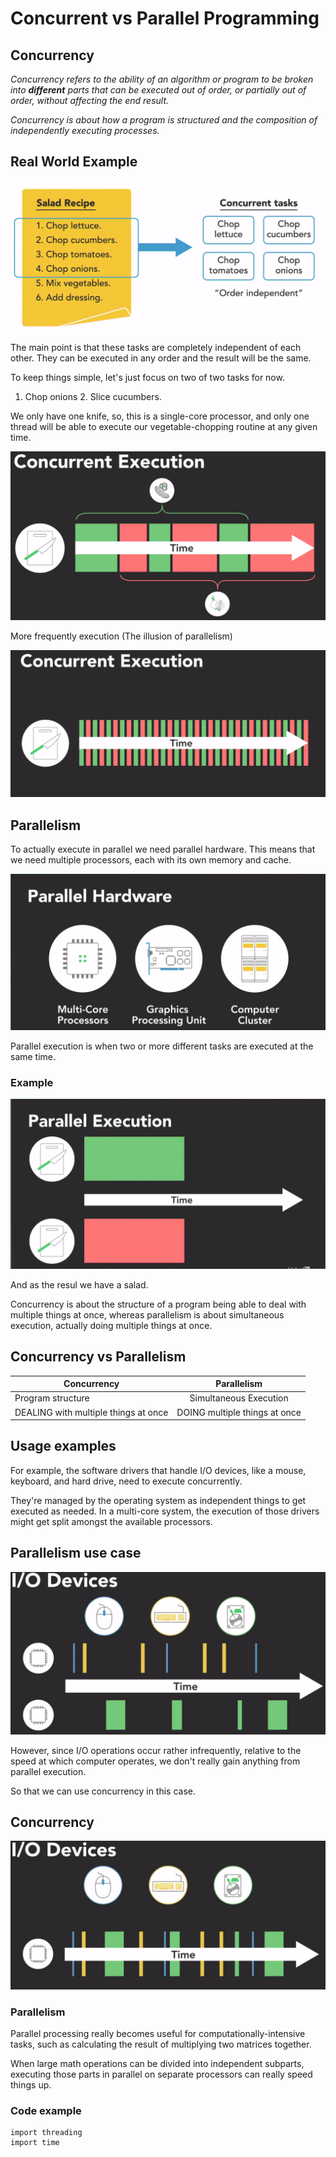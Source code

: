 # Concurrent vs Parallel Programming

## Concurrency

_Concurrency refers to the ability of an algorithm or program to be broken into **different** parts that can be executed out of order, or partially out of order, without affecting the end result._

_Concurrency is about how a program is structured and the composition of independently executing processes._

## Real World Example
![](Images/concurent_vs_parallel_images/img.png "This is a sample image.")

The main point is that these tasks are completely independent of each other. They can be executed in any order and the result will be the same.


 To keep things simple, let's just focus on two of two tasks for now.
1. Chop onions
   2. Slice cucumbers. 


We only have one knife, so, this is a single-core processor, and only one thread will be able to execute our vegetable-chopping routine at any given time.

![](Images/concurent_vs_parallel_images/img_1.png "This is a sample image.")

More frequently execution (The illusion of parallelism)

![](Images/concurent_vs_parallel_images/img_2.png "This is a sample image.")

## Parallelism

To actually execute in parallel we need parallel hardware. This means that we need multiple processors, each with its own memory and cache.

![](Images/concurent_vs_parallel_images/img_4.png "This is a sample image.")

Parallel execution is when two or more different tasks are executed at the same time.

### Example
![](Images/concurent_vs_parallel_images/img_5.png "This is a sample image.")

And as the resul we have a salad.


Concurrency is about the structure of a program being able to deal with multiple things at once, whereas parallelism is about simultaneous execution, actually doing multiple things at once.

## Concurrency vs Parallelism

| Concurrency                          |          Parallelism           |
|--------------------------------------|:------------------------------:|
| Program structure                    |     Simultaneous Execution     |
| DEALING with multiple things at once | DOING  multiple things at once |




## Usage examples


For example, the software drivers that handle I/O devices, like a mouse, keyboard, and hard drive, need to execute concurrently. 

They're managed by the operating system as independent things to get executed as needed. In a multi-core system, the execution of those drivers might get split amongst the available processors. 

## Parallelism use case

![](Images/concurent_vs_parallel_images/img_6.png "This is a sample image.")

However, since I/O operations occur rather infrequently, relative to the speed at which computer operates, we don't really gain anything from parallel execution.

So that we can use concurrency in this case.


## Concurrency  
![](Images/concurent_vs_parallel_images/img_7.png "This is a sample image.")

### Parallelism

Parallel processing really becomes useful for computationally-intensive tasks, such as calculating the result of multiplying two matrices together.

When large math operations can be divided into independent subparts, executing those parts in parallel on separate processors can really speed things up.



### Code example

```
import threading
import time

```
